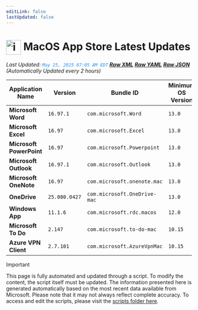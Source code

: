 ```yaml
---
editLink: false
lastUpdated: false
---
```

# <img src="/images/App_Store_logo.png" alt="image" width="40" style="vertical-align: middle; display: inline-block;" /> MacOS App Store Latest Updates

<span class="extra-small">_Last Updated: <code style="color : dodgerblue">May 25, 2025 07:05 AM EDT</code> [**_Raw XML_**](https://github.com/cocopuff2u/MOFA/blob/main/latest_raw_files/macos_appstore_latest.xml) [**_Raw YAML_**](https://github.com/cocopuff2u/MOFA/blob/main/latest_raw_files/macos_appstore_latest.yaml) [**_Raw JSON_**](https://github.com/cocopuff2u/MOFA/blob/main/latest_raw_files/macos_appstore_latest.json)
 (Automatically Updated every 2 hours)_</span>

| Application Name | Version | Bundle ID | Minimum OS Version | Icon |
|------------------|---------|-----------|-------------------|------|
| **Microsoft Word** | `16.97.1` | `com.microsoft.Word` | `13.0` | <img src='https://is1-ssl.mzstatic.com/image/thumb/Purple221/v4/75/bb/02/75bb02dd-22c2-0b74-960c-6fef4bd9301d/MSWD.png/512x512bb.png' width='25%' height='25%' /> |
| **Microsoft Excel** | `16.97` | `com.microsoft.Excel` | `13.0` | <img src='https://is1-ssl.mzstatic.com/image/thumb/Purple211/v4/b9/86/68/b98668e1-0f91-023c-5942-6f505c6c4ecb/XCEL.png/512x512bb.png' width='25%' height='25%' /> |
| **Microsoft PowerPoint** | `16.97` | `com.microsoft.Powerpoint` | `13.0` | <img src='https://is1-ssl.mzstatic.com/image/thumb/Purple221/v4/f8/92/70/f8927097-c011-dc1d-df96-7add160a5fe3/PPT3.png/512x512bb.png' width='25%' height='25%' /> |
| **Microsoft Outlook** | `16.97.1` | `com.microsoft.Outlook` | `13.0` | <img src='https://is1-ssl.mzstatic.com/image/thumb/Purple211/v4/cf/df/9e/cfdf9ef8-f93c-738a-78bd-f5b24a670868/Outlook.png/512x512bb.png' width='25%' height='25%' /> |
| **Microsoft OneNote** | `16.97` | `com.microsoft.onenote.mac` | `13.0` | <img src='https://is1-ssl.mzstatic.com/image/thumb/Purple211/v4/66/41/12/664112ef-7f2d-55ed-b17d-8db225479b00/OneNote.png/512x512bb.png' width='25%' height='25%' /> |
| **OneDrive** | `25.080.0427` | `com.microsoft.OneDrive-mac` | `13.0` | <img src='https://is1-ssl.mzstatic.com/image/thumb/Purple221/v4/d1/6d/1a/d16d1a4f-3eaf-fe4f-974d-01dd93b34293/OneDrive.png/512x512bb.png' width='25%' height='25%' /> |
| **Windows App** | `11.1.6` | `com.microsoft.rdc.macos` | `12.0` | <img src='https://is1-ssl.mzstatic.com/image/thumb/Purple211/v4/0d/69/77/0d6977ab-392a-b2f6-4471-7404ccbe85eb/AppIcon-0-0-85-220-0-0-4-0-2x.png/512x512bb.png' width='25%' height='25%' /> |
| **Microsoft To Do** | `2.147` | `com.microsoft.to-do-mac` | `10.15` | <img src='https://is1-ssl.mzstatic.com/image/thumb/Purple211/v4/27/bf/cf/27bfcf9c-3196-e934-6429-fe256e90aac2/AppIcon-Release-0-85-220-0-4-2x-sRGB.png/512x512bb.png' width='25%' height='25%' /> |
| **Azure VPN Client** | `2.7.101` | `com.microsoft.AzureVpnMac` | `10.15` | <img src='https://is1-ssl.mzstatic.com/image/thumb/Purple221/v4/23/60/df/2360df4b-4ac5-4480-bb3e-4f59df6c3e64/AppIcon-85-220-0-4-0-0-2x-0-0.png/512x512bb.png' width='25%' height='25%' /> |

> [!IMPORTANT]
> This page is fully automated and updated through a script. To modify the content, the script itself must be updated. The information presented here is generated automatically based on the most recent data available from Microsoft. Please note that it may not always reflect complete accuracy. To access and edit the scripts, please visit the [scripts folder here](https://github.com/cocopuff2u/MOFA_WEBSITE/tree/main/update_readme_scripts).
